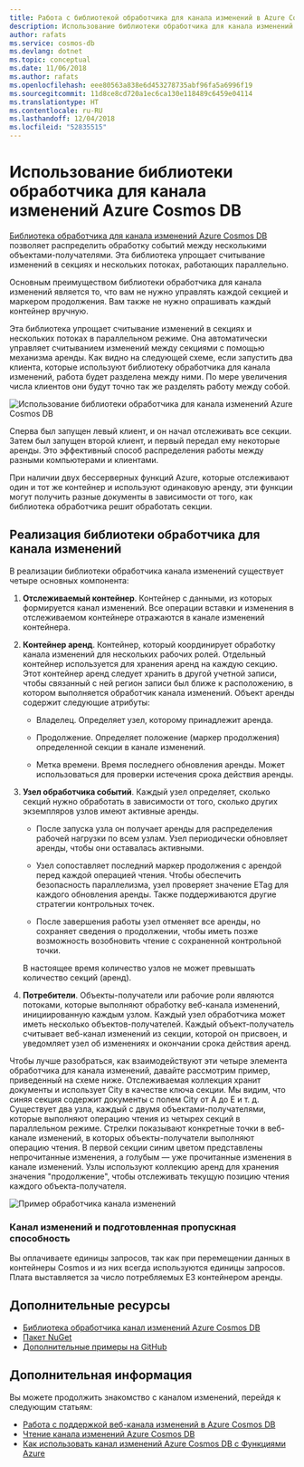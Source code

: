 ```yaml
---
title: Работа с библиотекой обработчика для канала изменений в Azure Cosmos DB
description: Использование библиотеки обработчика для канала изменений Azure Cosmos DB.
author: rafats
ms.service: cosmos-db
ms.devlang: dotnet
ms.topic: conceptual
ms.date: 11/06/2018
ms.author: rafats
ms.openlocfilehash: eee80563a838e6d453278735abf96fa5a6996f19
ms.sourcegitcommit: 11d8ce8cd720a1ec6ca130e118489c6459e04114
ms.translationtype: HT
ms.contentlocale: ru-RU
ms.lasthandoff: 12/04/2018
ms.locfileid: "52835515"
---
```

# <a name="using-the-azure-cosmos-db-change-feed-processor-library"></a>Использование библиотеки обработчика для канала изменений Azure Cosmos DB

[Библиотека обработчика для канала изменений Azure Cosmos DB](sql-api-sdk-dotnet-changefeed.md) позволяет распределить обработку событий между несколькими объектами-получателями. Эта библиотека упрощает считывание изменений в секциях и нескольких потоках, работающих параллельно.

Основным преимуществом библиотеки обработчика для канала изменений является то, что вам не нужно управлять каждой секцией и маркером продолжения. Вам также не нужно опрашивать каждый контейнер вручную.

Эта библиотека упрощает считывание изменений в секциях и нескольких потоках в параллельном режиме. Она автоматически управляет считыванием изменений между секциями с помощью механизма аренды. Как видно на следующей схеме, если запустить два клиента, которые используют библиотеку обработчика для канала изменений, работа будет разделена между ними. По мере увеличения числа клиентов они будут точно так же разделять работу между собой.

![Использование библиотеки обработчика для канала изменений Azure Cosmos DB](./media/change-feed-processor/change-feed-output.png)

Сперва был запущен левый клиент, и он начал отслеживать все секции. Затем был запущен второй клиент, и первый передал ему некоторые аренды. Это эффективный способ распределения работы между разными компьютерами и клиентами.

При наличии двух бессерверных функций Azure, которые отслеживают один и тот же контейнер и используют одинаковую аренду, эти функции могут получить разные документы в зависимости от того, как библиотека обработчика решит обработать секции.

## <a name="implementing-the-change-feed-processor-library"></a>Реализация библиотеки обработчика для канала изменений

В реализации библиотеки обработчика канала изменений существует четыре основных компонента: 

1. **Отслеживаемый контейнер**. Контейнер с данными, из которых формируется канал изменений. Все операции вставки и изменения в отслеживаемом контейнере отражаются в канале изменений контейнера.

1. **Контейнер аренд**. Контейнер, который координирует обработку канала изменений для нескольких рабочих ролей. Отдельный контейнер используется для хранения аренд на каждую секцию. Этот контейнер аренд следует хранить в другой учетной записи, чтобы связанный с ней регион записи был ближе к расположению, в котором выполняется обработчик канала изменений. Объект аренды содержит следующие атрибуты:

   * Владелец. Определяет узел, которому принадлежит аренда.

   * Продолжение. Определяет положение (маркер продолжения) определенной секции в канале изменений.

   * Метка времени. Время последнего обновления аренды. Может использоваться для проверки истечения срока действия аренды.

1. **Узел обработчика событий**. Каждый узел определяет, сколько секций нужно обработать в зависимости от того, сколько других экземпляров узлов имеют активные аренды.

   * После запуска узла он получает аренды для распределения рабочей нагрузки по всем узлам. Узел периодически обновляет аренды, чтобы они оставалась активными.

   * Узел сопоставляет последний маркер продолжения с арендой перед каждой операцией чтения. Чтобы обеспечить безопасность параллелизма, узел проверяет значение ETag для каждого обновления аренды. Также поддерживаются другие стратегии контрольных точек.

   * После завершения работы узел отменяет все аренды, но сохраняет сведения о продолжении, чтобы иметь позже возможность возобновить чтение с сохраненной контрольной точки.

   В настоящее время количество узлов не может превышать количество секций (аренд).

1. **Потребители**. Объекты-получатели или рабочие роли являются потоками, которые выполняют обработку веб-канала изменений, инициированную каждым узлом. Каждый узел обработчика может иметь несколько объектов-получателей. Каждый объект-получатель считывает веб-канал изменений из секции, которой он присвоен, и уведомляет узел об изменениях и окончании срока действия аренд.

Чтобы лучше разобраться, как взаимодействуют эти четыре элемента обработчика для канала изменений, давайте рассмотрим пример, приведенный на схеме ниже. Отслеживаемая коллекция хранит документы и использует City в качестве ключа секции. Мы видим, что синяя секция содержит документы с полем City от A до E и т. д. Существует два узла, каждый с двумя объектами-получателями, которые выполняют операцию чтения из четырех секций в параллельном режиме. Стрелки показывают конкретные точки в веб-канале изменений, в которых объекты-получатели выполняют операцию чтения. В первой секции синим цветом представлены непрочитанные изменения, а голубым — уже прочитанные изменения в канале изменений. Узлы используют коллекцию аренд для хранения значения "продолжение", чтобы отслеживать текущую позицию чтения каждого объекта-получателя.

![Пример обработчика канала изменений](./media/change-feed-processor/changefeedprocessor.png)

### <a name="change-feed-and-provisioned-throughput"></a>Канал изменений и подготовленная пропускная способность

Вы оплачиваете единицы запросов, так как при перемещении данных в контейнеры Cosmos и из них всегда используются единицы запросов. Плата выставляется за число потребляемых ЕЗ контейнером аренды.

## <a name="additional-resources"></a>Дополнительные ресурсы

* [Библиотека обработчика канал изменений Azure Cosmos DB](sql-api-sdk-dotnet-changefeed.md)
* [Пакет NuGet](https://www.nuget.org/packages/Microsoft.Azure.DocumentDB.ChangeFeedProcessor/)
* [Дополнительные примеры на GitHub](https://github.com/Azure/azure-documentdb-dotnet/tree/master/samples/ChangeFeedProcessor)

## <a name="next-steps"></a>Дополнительная информация

Вы можете продолжить знакомство с каналом изменений, перейдя к следующим статьям:

* [Работа с поддержкой веб-канала изменений в Azure Cosmos DB](change-feed.md)
* [Чтение канала изменений Azure Cosmos DB](read-change-feed.md)
* [Как использовать канал изменений Azure Cosmos DB с Функциями Azure](change-feed-functions.md)
